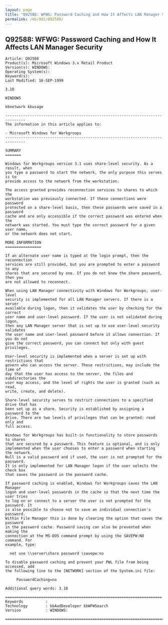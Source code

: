 ```yaml
---
layout: page
title: "Q92588: WFWG: Password Caching and How It Affects LAN Manager Security"
permalink: /kb/092/Q92588/
---
```


## Q92588: WFWG: Password Caching and How It Affects LAN Manager Security

	Article: Q92588
	Product(s): Microsoft Windows 3.x Retail Product
	Version(s): WINDOWS:
	Operating System(s): 
	Keyword(s): 
	Last Modified: 16-SEP-1999
	
	3.10
	
	WINDOWS
	
	kbnetwork kbusage
	
	-------------------------------------------------------------------------------
	The information in this article applies to:
	
	- Microsoft Windows for Workgroups 
	-------------------------------------------------------------------------------
	
	SUMMARY
	=======
	
	Windows for Workgroups version 3.1 uses share-level security. As a result, when
	you type a password to start the network, the only purpose this serves is to
	provide access to the network from the workstation.
	
	The access granted provides reconnection services to shares to which the
	workstation was previously connected. If these connections were password
	protected on a share-level basis, then these passwords were saved in a password
	cache and are only accessible if the correct password was entered when the
	network was started. You must type the correct password for a given user name,
	or the network does not start.
	
	MORE INFORMATION
	================
	
	If an alternate user name is typed at the login prompt, then the reconnection
	services are still provided, but you are prompted to enter a password to any
	shares that are secured by one. If you do not know the share password, then you
	are not allowed to reconnect.
	
	When using LAN Manager connectivity with Windows for Workgroups, user-level
	security is implemented for all LAN Manager servers. If there is a server
	available during logon, then it validates the user by checking for the correct
	user name and user-level password. If the user is not validated during logon,
	then any LAN Manager server that is set up to use user-level security validates
	the user name and user-level password before it allows connection. If you do not
	give the correct password, you can connect but only with guest privileges.
	
	User-level security is implemented when a server is set up with restrictions that
	govern who can access the server. These restrictions, may include the time of
	day that the user has access to the server, the files and subdirectories the
	user may access, and the level of rights the user is granted (such as read,
	write, create, and delete).
	
	Share-level security serves to restrict connections to a specified drive that has
	been set up as a share. Security is established by assigning a password to the
	drive. There are two levels of privileges that can be granted: read only and
	full access.
	
	Windows for Workgroups has built-in functionality to store passwords to shares
	that are secured by a password. This feature is optional, and is only
	implemented when the user chooses to enter a password when starting the network.
	Null is a valid password and if used, the user is not prompted for the password.
	It is only implemented for LAN Manager logon if the user selects the check box
	that saves the password in the password cache.
	
	If password caching is enabled, Windows for Workgroups saves the LAN Manager
	logon and user-level passwords in the cache so that the next time the user tries
	to log on or connect to a server the user is not prompted for the password. It
	is also possible to choose not to save an individual connection's password.
	Within File Manager this is done by clearing the option that saves the password
	in the password cache. Password saving can also be prevented when making the
	connection at the MS-DOS command prompt by using the SAVEPW:NO command. For
	example, type:
	
	  net use \\server\share password \savepw:no
	
	To disable password caching and prevent your PWL file from being accessed, add
	the following line to the [NETWORK] section of the System.ini file:
	
	     PasswordCaching=no
	
	Additional query words: 3.10
	
	======================================================================
	Keywords          :  
	Technology        : kbAudDeveloper kbWFWSearch
	Version           : WINDOWS:
	
	=============================================================================
	
